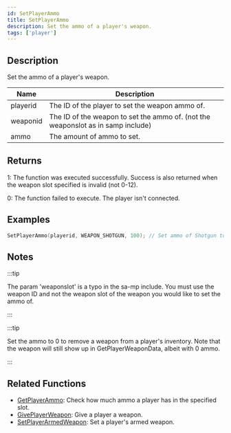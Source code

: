 ```yaml
---
id: SetPlayerAmmo
title: SetPlayerAmmo
description: Set the ammo of a player's weapon.
tags: ['player']
---
```


## Description

Set the ammo of a player's weapon.


| Name | Description |
|------|-------------|
|playerid | The ID of the player to set the weapon ammo of.|
|weaponid | The ID of the weapon to set the ammo of. (not the weaponslot as in samp include)  |
|ammo | The amount of ammo to set.|


## Returns

 1: The function was executed successfully. Success is also returned when the weapon slot specified is invalid (not 0-12).

 0: The function failed to execute. The player isn't connected.


## Examples


```c
SetPlayerAmmo(playerid, WEAPON_SHOTGUN, 100); // Set ammo of Shotgun to 100 bullets
```


## Notes

:::tip

The param 'weaponslot' is a typo in the sa-mp include. You must use the weapon ID and not the weapon slot of the weapon you would like to set the ammo of.

:::


:::tip

Set the ammo to 0 to remove a weapon from a player's inventory. Note that the weapon will still show up in GetPlayerWeaponData, albeit with 0 ammo.

:::


## Related Functions


-  [GetPlayerAmmo](GetPlayerAmmo.md): Check how much ammo a player has in the specified slot.
-  [GivePlayerWeapon](GivePlayerWeapon.md): Give a player a weapon.
-  [SetPlayerArmedWeapon](SetPlayerArmedWeapon.md): Set a player's armed weapon.